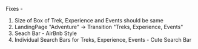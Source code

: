 Fixes -

1. Size of Box of Trek, Experience and Events should be same
2. LandingPage "Adventure" -> Transition "Treks, Experience, Events"
3. Seach Bar - AirBnb Style
4. Individual Search Bars for Treks, Experience, Events - Cute Search Bar
